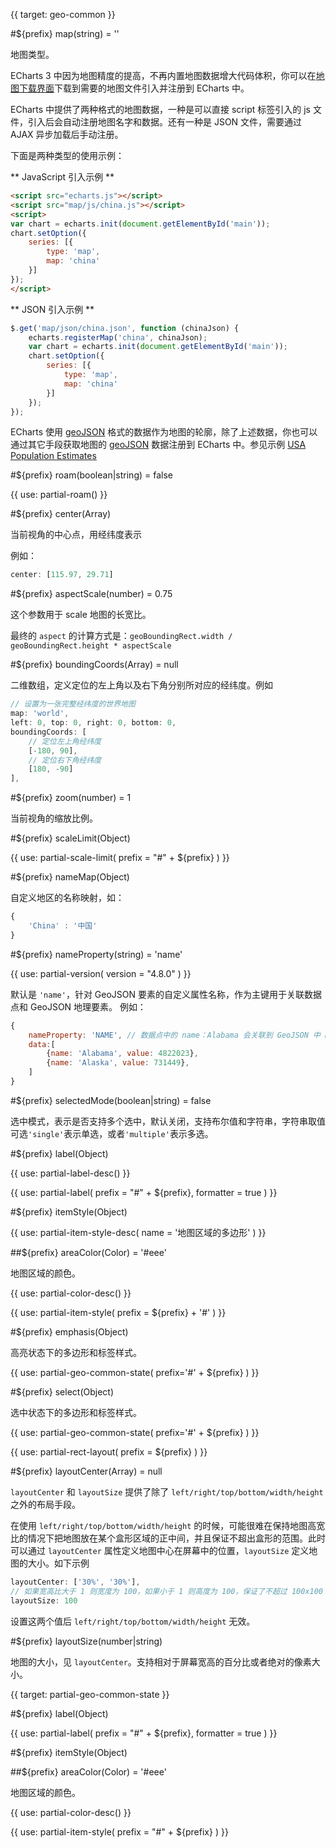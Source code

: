 
{{ target: geo-common }}

#${prefix} map(string) = ''

地图类型。

ECharts 3 中因为地图精度的提高，不再内置地图数据增大代码体积，你可以在[地图下载界面](http://ecomfe.github.io/echarts-builder-web/map3.html)下载到需要的地图文件引入并注册到 ECharts 中。

ECharts 中提供了两种格式的地图数据，一种是可以直接 script 标签引入的 js 文件，引入后会自动注册地图名字和数据。还有一种是 JSON 文件，需要通过 AJAX 异步加载后手动注册。

下面是两种类型的使用示例：

** JavaScript 引入示例 **

```html
<script src="echarts.js"></script>
<script src="map/js/china.js"></script>
<script>
var chart = echarts.init(document.getElementById('main'));
chart.setOption({
    series: [{
        type: 'map',
        map: 'china'
    }]
});
</script>
```

** JSON 引入示例 **

```js
$.get('map/json/china.json', function (chinaJson) {
    echarts.registerMap('china', chinaJson);
    var chart = echarts.init(document.getElementById('main'));
    chart.setOption({
        series: [{
            type: 'map',
            map: 'china'
        }]
    });
});
```

ECharts 使用 [geoJSON](http://geojson.org/) 格式的数据作为地图的轮廓，除了上述数据，你也可以通过其它手段获取地图的 [geoJSON](http://geojson.org/) 数据注册到 ECharts 中。参见示例 [USA Population Estimates](${galleryEditorPath}map-usa)

#${prefix} roam(boolean|string) = false

{{ use: partial-roam() }}

#${prefix} center(Array)

当前视角的中心点，用经纬度表示

例如：
```js
center: [115.97, 29.71]
```

#${prefix} aspectScale(number) = 0.75

这个参数用于 scale 地图的长宽比。

最终的 `aspect` 的计算方式是：`geoBoundingRect.width / geoBoundingRect.height * aspectScale`

#${prefix} boundingCoords(Array) = null

二维数组，定义定位的左上角以及右下角分别所对应的经纬度。例如
```js
// 设置为一张完整经纬度的世界地图
map: 'world',
left: 0, top: 0, right: 0, bottom: 0,
boundingCoords: [
    // 定位左上角经纬度
    [-180, 90],
    // 定位右下角经纬度
    [180, -90]
],
```

#${prefix} zoom(number) = 1

当前视角的缩放比例。

#${prefix} scaleLimit(Object)

{{ use: partial-scale-limit(
    prefix = "#" + ${prefix}
) }}

#${prefix} nameMap(Object)

自定义地区的名称映射，如：
```js
{
    'China' : '中国'
}
```

#${prefix} nameProperty(string) = 'name'

{{ use: partial-version(
    version = "4.8.0"
) }}

默认是 `'name'`，针对 GeoJSON 要素的自定义属性名称，作为主键用于关联数据点和 GeoJSON 地理要素。
例如：
```js
{
    nameProperty: 'NAME', // 数据点中的 name：Alabama 会关联到 GeoJSON 中 NAME 属性值为 Alabama 的地理要素{"type":"Feature","id":"01","properties":{"NAME":"Alabama"}, "geometry": { ... }}
    data:[
        {name: 'Alabama', value: 4822023},
        {name: 'Alaska', value: 731449},
    ]
}
```

#${prefix} selectedMode(boolean|string) = false

选中模式，表示是否支持多个选中，默认关闭，支持布尔值和字符串，字符串取值可选`'single'`表示单选，或者`'multiple'`表示多选。

#${prefix} label(Object)

{{ use: partial-label-desc() }}

{{ use: partial-label(
    prefix = "#" + ${prefix},
    formatter = true
) }}

#${prefix} itemStyle(Object)

{{ use: partial-item-style-desc(
    name = '地图区域的多边形'
) }}

##${prefix} areaColor(Color) = '#eee'

地图区域的颜色。

{{ use: partial-color-desc() }}

{{ use: partial-item-style(
    prefix = ${prefix} + '#'
) }}

#${prefix} emphasis(Object)

高亮状态下的多边形和标签样式。

{{ use: partial-geo-common-state(
    prefix='#' + ${prefix}
) }}

#${prefix} select(Object)

选中状态下的多边形和标签样式。

{{ use: partial-geo-common-state(
    prefix='#' + ${prefix}
) }}

{{ use: partial-rect-layout(
    prefix = ${prefix}
) }}

#${prefix} layoutCenter(Array) = null

`layoutCenter` 和 `layoutSize` 提供了除了 `left/right/top/bottom/width/height` 之外的布局手段。

在使用 `left/right/top/bottom/width/height` 的时候，可能很难在保持地图高宽比的情况下把地图放在某个盒形区域的正中间，并且保证不超出盒形的范围。此时可以通过 `layoutCenter` 属性定义地图中心在屏幕中的位置，`layoutSize` 定义地图的大小。如下示例

```js
layoutCenter: ['30%', '30%'],
// 如果宽高比大于 1 则宽度为 100，如果小于 1 则高度为 100，保证了不超过 100x100 的区域
layoutSize: 100
```

设置这两个值后 `left/right/top/bottom/width/height` 无效。

#${prefix} layoutSize(number|string)

地图的大小，见 `layoutCenter`。支持相对于屏幕宽高的百分比或者绝对的像素大小。

{{ target: partial-geo-common-state }}

#${prefix} label(Object)

{{ use: partial-label(
    prefix = "#" + ${prefix},
    formatter = true
) }}

#${prefix} itemStyle(Object)

##${prefix} areaColor(Color) = '#eee'

地图区域的颜色。

{{ use: partial-color-desc() }}

{{ use: partial-item-style(
    prefix = "#" + ${prefix}
) }}
